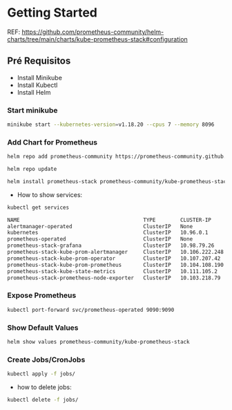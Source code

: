 # Getting Started

REF: https://github.com/prometheus-community/helm-charts/tree/main/charts/kube-prometheus-stack#configuration

## Pré Requisitos

- Install Minikube
- Install Kubectl
- Install Helm

### Start minikube

```bash
minikube start --kubernetes-version=v1.18.20 --cpus 7 --memory 8096
```

### Add Chart for Prometheus

```bash
helm repo add prometheus-community https://prometheus-community.github.io/helm-charts

helm repo update

helm install prometheus-stack prometheus-community/kube-prometheus-stack
```

* How to show services:

```bash
kubectl get services

NAME                                        TYPE        CLUSTER-IP       EXTERNAL-IP   PORT(S)                      AGE
alertmanager-operated                       ClusterIP   None             <none>        9093/TCP,9094/TCP,9094/UDP   13m
kubernetes                                  ClusterIP   10.96.0.1        <none>        443/TCP                      44m
prometheus-operated                         ClusterIP   None             <none>        9090/TCP                     13m
prometheus-stack-grafana                    ClusterIP   10.98.79.26      <none>        80/TCP                       14m
prometheus-stack-kube-prom-alertmanager     ClusterIP   10.106.222.248   <none>        9093/TCP                     14m
prometheus-stack-kube-prom-operator         ClusterIP   10.107.207.42    <none>        443/TCP                      14m
prometheus-stack-kube-prom-prometheus       ClusterIP   10.104.108.190   <none>        9090/TCP                     14m
prometheus-stack-kube-state-metrics         ClusterIP   10.111.105.2     <none>        8080/TCP                     14m
prometheus-stack-prometheus-node-exporter   ClusterIP   10.103.218.79    <none>        9100/TCP                     14m
```

### Expose Prometheus

```bash
kubectl port-forward svc/prometheus-operated 9090:9090
```


### Show Default Values

```bash
helm show values prometheus-community/kube-prometheus-stack
```

### Create Jobs/CronJobs

```bash
kubectl apply -f jobs/
```

* how to delete jobs:

```bash
kubectl delete -f jobs/
```

###